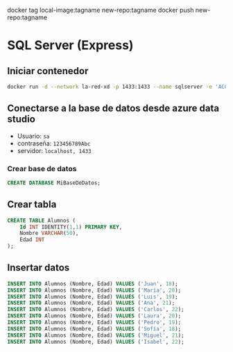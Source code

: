 docker tag local-image:tagname new-repo:tagname
docker push new-repo:tagname

# SQL Server (Express)

## Iniciar contenedor

```sh
docker run -d --network la-red-xd -p 1433:1433 --name sqlserver -e 'ACCEPT_EULA=Y' -e 'SA_PASSWORD=123456789Abc' -e 'MSSQL_PID=Express' mcr.microsoft.com/mssql/server:2019-latest
```

## Conectarse a la base de datos desde azure data studio

- Usuario: `sa`
- contraseña: `123456789Abc`
- servidor: `localhost, 1433`

### Crear base de datos

```sql
CREATE DATABASE MiBaseDeDatos;
```

## Crear tabla

```sql
CREATE TABLE Alumnos (
    Id INT IDENTITY(1,1) PRIMARY KEY,
    Nombre VARCHAR(50),
    Edad INT
);
```

## Insertar datos

```sql
INSERT INTO Alumnos (Nombre, Edad) VALUES ('Juan', 18);
INSERT INTO Alumnos (Nombre, Edad) VALUES ('María', 20);
INSERT INTO Alumnos (Nombre, Edad) VALUES ('Luis', 19);
INSERT INTO Alumnos (Nombre, Edad) VALUES ('Ana', 21);
INSERT INTO Alumnos (Nombre, Edad) VALUES ('Carlos', 22);
INSERT INTO Alumnos (Nombre, Edad) VALUES ('Laura', 20);
INSERT INTO Alumnos (Nombre, Edad) VALUES ('Pedro', 19);
INSERT INTO Alumnos (Nombre, Edad) VALUES ('Sofía', 18);
INSERT INTO Alumnos (Nombre, Edad) VALUES ('Miguel', 21);
INSERT INTO Alumnos (Nombre, Edad) VALUES ('Isabel', 22);

```
